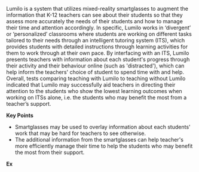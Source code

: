Lumilo is a system that utilizes mixed-reality smartglasses to augment the information that K-12 teachers can see about their students so that they assess more accurately the needs of their students and how to manage their time and attention accordingly. In specific, Lumilo works in ‘divergent’ or ‘personalized’ classrooms where students are working on different tasks tailored to their needs through an intelligent tutoring system (ITS), which provides students with detailed instructions through learning activities for them to work through at their own pace. By interfacing with an ITS, Lumilo presents teachers with information about each student's progress through their activity and their behaviour online (such as  'distracted'), which can help inform the teachers' choice of student to spend time with and help. Overall, tests comparing teaching with Lumilo to teaching without Lumilo indicated that Lumilo may successfully aid teachers in directing their attention to the students who show the lowest learning outcomes when working on ITSs alone, i.e. the students who may benefit the most from a teacher’s support.

**Key Points**
- Smartglasses may be used to overlay information about each students' work that may be hard for teachers to see otherwise.
- The additional information from the smartglasses can help teacher's more efficiently manage their time to help the students who may benefit the most from their support.

**Ex**